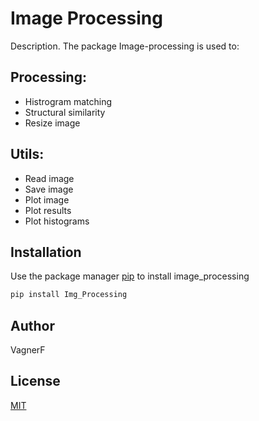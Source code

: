 # Image Processing

Description. 
The package Image-processing is used to:
## Processing:
- Histrogram matching
- Structural similarity
- Resize image
## Utils:
- Read image
- Save image
- Plot image
- Plot results
- Plot histograms

## Installation

Use the package manager [pip](https://pip.pypa.io/en/stable/) to install image_processing

```bash
pip install Img_Processing
```
## Author
VagnerF

## License
[MIT](https://choosealicense.com/licenses/mit/)

